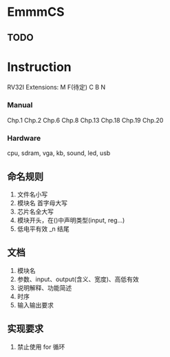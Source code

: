 # EmmmCS

## TODO

# Instruction

RV32I
Extensions:
M F(待定) C B N

### Manual

Chp.1
Chp.2
Chp.6
Chp.8
Chp.13
Chp.18
Chp.19
Chp.20

### Hardware

cpu, sdram, vga, kb, sound, led, usb

## 命名规则

1. 文件名小写
2. 模块名 首字母大写
3. 芯片名全大写
4. 模块开头，在()中声明类型(input, reg...)
5. 低电平有效 _n 结尾

## 文档

1. 模块名
2. 参数、input、output(含义、宽度)、高低有效
3. 说明解释、功能简述
4. 时序
5. 输入输出要求

## 实现要求

1. 禁止使用 for 循环
